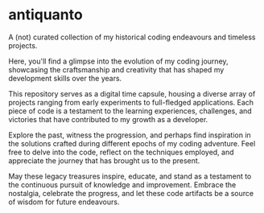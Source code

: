 # antiquanto

A (not) curated collection of my historical coding endeavours and timeless
projects.

Here, you'll find a glimpse into the evolution of my coding journey, showcasing
the craftsmanship and creativity that has shaped my development skills over the
years.

This repository serves as a digital time capsule, housing a diverse array of
projects ranging from early experiments to full-fledged applications. Each piece
of code is a testament to the learning experiences, challenges, and victories
that have contributed to my growth as a developer.

Explore the past, witness the progression, and perhaps find inspiration in the
solutions crafted during different epochs of my coding adventure. Feel free to
delve into the code, reflect on the techniques employed, and appreciate the
journey that has brought us to the present.

May these legacy treasures inspire, educate, and stand as a testament to
the continuous pursuit of knowledge and improvement. Embrace the nostalgia,
celebrate the progress, and let these code artifacts be a source of wisdom for
future endeavours.
